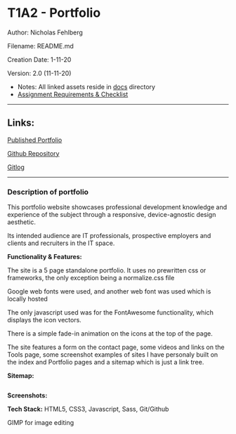 # T1A2 - Portfolio

Author: Nicholas Fehlberg

Filename: README.md

Creation Date: 1-11-20

Version: 2.0 (11-11-20)
 - Notes: All linked assets reside in [docs](./docs/) directory
 - [Assignment Requirements & Checklist](./docs/requirements.md)

---
## Links: 

[Published Portfolio](https://glenfish.github.io/portfolio/src/)

[Github Repository](https://github.com/glenfish/portfolio)

[Gitlog](https://github.com/glenfish/portfolio/blob/main/gitlog.txt)

---

### Description of portfolio

This portfolio website showcases professional development knowledge and experience of the subject through a responsive, device-agnostic design aesthetic. 

Its intended audience are IT professionals, prospective employers and clients and recruiters in the IT space. 

__Functionality & Features:__

The site is a 5 page standalone portfolio. It uses no prewritten css or frameworks, the only exception being a normalize.css file

Google web fonts were used, and another web font was used which is locally hosted

The only javascript used was for the FontAwesome functionality, which displays the icon vectors.

There is a simple fade-in animation on the icons at the top of the page. 

The site features a form on the contact page, some videos and links on the Tools page, some screenshot examples of sites I have personaly built on the index and Portfolio pages and a sitemap which is just a link tree.

__Sitemap:__

<image to go here>

__Screenshots:__

<screenshots to go here>

__Tech Stack:__
HTML5, CSS3, Javascript, Sass, Git/Github

GIMP for image editing

